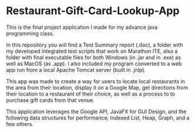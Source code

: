 # Restaurant-Gift-Card-Lookup-App
This is the final project application I made for my advance java programming class.

In this repository you will find a Test Summary report (.doc), a folder with my developed integrated test scripts that work on Marathon ITE, also a folder with final executable files for both Windows (in .jar and in .exe) as well as MacOS (as .app). I also included my program converted to a web app run from a local Apache Tomcat server (built in .jnlp).

This app was made to create a way for users to locate local restaurants in the area from their location, display it on a Google Map, get directions from their location to a restaurant of their choice, as well as a process to to purchase gift cards from that venue.

This application leverages the Google API, JavaFX for GUI Design, and the following data structures for performance; Indexed List, Heap, Graph, and a few others.
